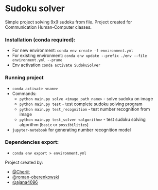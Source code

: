# Sudoku solver
Simple project solving 9x9 sudoku from file.
Project created for Communication Human-Computer classes.

### Installation (conda required):
- For new environment: `conda env create -f environment.yml ` 
- For existing environment: `conda env update --prefix ./env --file environment.yml --prune` 
- Env activation `conda activate SudokuSolver`
### Running project 
- `conda activate <name>`
- Commands:
    - `python main.py solve <image_path_name>` - solve sudoku on image 
    - `python main.py test` - test complete sudoku solving program
    - `python main.py test_recognition` -  test number recognition from image
    - `python main.py test_solver <algorithm>` - test sudoku solving algorithm (`basic` or `possibilities`)
- `jupyter-notebook` for generating number recognition model

### Dependencies export:
- `conda env export > environment.yml`

Project created by:
- [@Cheriit](https://github.com/Cheriit/)
- [@roman-oberenkowski](https://github.com/roman-oberenkowski)
- [@ajana4096](https://github.com/ajana4096/)
